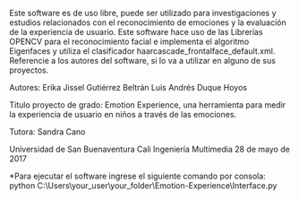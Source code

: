 Este software es de uso libre, puede ser utilizado para investigaciones y estudios relacionados con el reconocimiento 
de emociones y la evaluación de la experiencia de usuario.
Este software hace uso de las Librerías OPENCV para el reconocimiento facial e implementa el algoritmo Eigenfaces 
y utiliza el clasificador haarcascade_frontalface_default.xml.
Referencie a los autores del software, si lo va a utilizar en alguno de sus proyectos.

Autores: 
Erika Jissel Gutiérrez Beltrán
Luis Andrés Duque Hoyos

Titulo proyecto de grado:
Emotion Experience, una herramienta para medir la experiencia de usuario en niños a través de las emociones.

Tutora:
Sandra Cano

Universidad de San Buenaventura Cali
Ingeniería Multimedia
28 de mayo de 2017


*Para ejecutar el software ingrese el siguiente comando por consola:
python C:\Users\your_user\your_folder\Emotion-Experience\Interface.py


